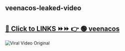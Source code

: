 
 ## veenacos-leaked-video 

# <h2><a href="https://clipsfans.com/veenacos&ref=git">🔗 Click to LINKS ⏩⏩ 👉 🟢 veenacos </a></h2>

<a href="https://clipsfans.com/veenacos&ref=git" rel="nofollow" data-target="animated-image.originalLink"><img src="https://i.ibb.co.com/xMMVF88/686577567.gif" alt="Viral Video Original" style="max-width: 100%; display: inline-block;" data-target="animated-image.originalImage"></a>
